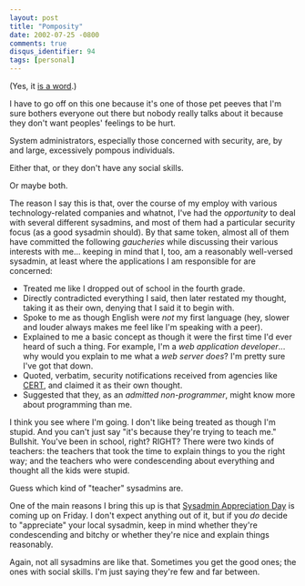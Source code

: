 ```yaml
---
layout: post
title: "Pomposity"
date: 2002-07-25 -0800
comments: true
disqus_identifier: 94
tags: [personal]
---
```

(Yes, it [is a word](http://www.dictionary.com/search?q=pomposity).)

 I have to go off on this one because it's one of those pet peeves that
I'm sure bothers everyone out there but nobody really talks about it
because they don't want peoples' feelings to be hurt.

 System administrators, especially those concerned with security, are,
by and large, excessively pompous individuals.

 Either that, or they don't have any social skills.

 Or maybe both.

 The reason I say this is that, over the course of my employ with
various technology-related companies and whatnot, I've had the
*opportunity* to deal with several different sysadmins, and most of them
had a particular security focus (as a good sysadmin should). By that
same token, almost all of them have committed the following *gaucheries*
while discussing their various interests with me... keeping in mind that
I, too, am a reasonably well-versed sysadmin, at least where the
applications I am responsible for are concerned:
-   Treated me like I dropped out of school in the fourth grade.
-   Directly contradicted everything I said, then later restated my
    thought, taking it as their own, denying that I said it to begin
    with.
-   Spoke to me as though English were *not* my first language (hey,
    slower and louder always makes me feel like I'm speaking with a
    peer).
-   Explained to me a basic concept as though it were the first time I'd
    ever heard of such a thing. For example, I'm a *web application
    developer*... why would you explain to me what a *web server does*?
    I'm pretty sure I've got that down.
-   Quoted, verbatim, security notifications received from agencies like
    [CERT](http://www.cert.org/), and claimed it as their own thought.
-   Suggested that they, as an *admitted non-programmer*, might know
    more about programming than me.



 I think you see where I'm going. I don't like being treated as though
I'm stupid. And you can't just say "it's because they're trying to teach
me." Bullshit. You've been in school, right? RIGHT? There were two kinds
of teachers: the teachers that took the time to explain things to you
the right way; and the teachers who were condescending about everything
and thought all the kids were stupid.

 Guess which kind of "teacher" sysadmins are.

 One of the main reasons I bring this up is that [Sysadmin Appreciation
Day](http://www.sysadminday.com/) is coming up on Friday. I don't expect
anything out of it, but if you *do* decide to "appreciate" your local
sysadmin, keep in mind whether they're condescending and bitchy or
whether they're nice and explain things reasonably.

 Again, not all sysadmins are like that. Sometimes you get the good
ones; the ones with social skills. I'm just saying they're few and far
between.
